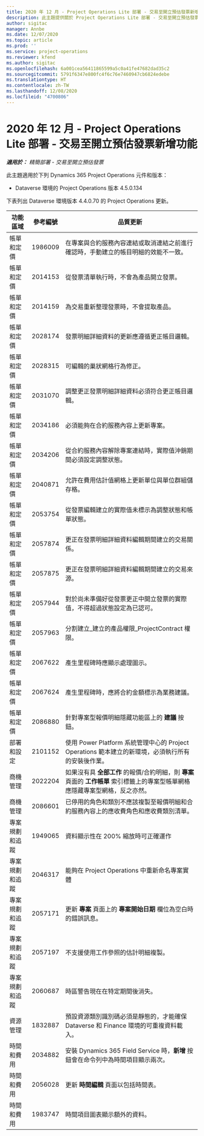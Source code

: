 ```yaml
---
title: 2020 年 12 月 - Project Operations Lite 部署 - 交易至開立預估發票新增功能
description: 此主題提供關於 Project Operations Lite 部署 - 交易至開立預估發票 2020 年 12 月版本中所提供之品質更新的資訊。
author: sigitac
manager: Annbe
ms.date: 12/07/2020
ms.topic: article
ms.prod: ''
ms.service: project-operations
ms.reviewer: kfend
ms.author: sigitac
ms.openlocfilehash: 6a001cea56411865599a5c0a41fe47682dad35c2
ms.sourcegitcommit: 5791f6347e800fc4f6c76e7460947cb6824edebe
ms.translationtype: HT
ms.contentlocale: zh-TW
ms.lasthandoff: 12/08/2020
ms.locfileid: "4700806"
---
```

# <a name="whats-new-december-2020---project-operations-lite-deployment---deal-to-proforma-invoicing"></a>2020 年 12 月 - Project Operations Lite 部署 - 交易至開立預估發票新增功能

_**適用於：** 精簡部署 - 交易至開立預估發票_

此主題適用於下列 Dynamics 365 Project Operations 元件和版本：

  - Dataverse 環境的 Project Operations 版本 4.5.0.134 

下表列出 Dataverse 環境版本 4.4.0.70 的 Project Operations 更新。

| **功能區域** | **參考編號** | **品質更新** |
| --- | --- | --- |
| 帳單和定價 | 1986009 | 在專案與合約服務內容連結或取消連結之前進行確認時，手動建立的帳目明細的效能不一致。 |
| 帳單和定價 | 2014153 | 從發票清單執行時，不會為產品開立發票。 |
| 帳單和定價 | 2014159 | 為交易重新整理發票時，不會提取產品。 |
| 帳單和定價 | 2028174 | 發票明細詳細資料的更新應遵循更正帳目邏輯。 |
| 帳單和定價 | 2028315 | 可編輯的巢狀網格行為修正。 |
| 帳單和定價 | 2031070 | 調整更正發票明細詳細資料必須符合更正帳目邏輯。 |
| 帳單和定價 | 2034186 | 必須能夠在合約服務內容上更新專案。 |
| 帳單和定價 | 2034206 | 從合約服務內容解除專案連結時，實際值沖銷期間必須設定調整狀態。 |
| 帳單和定價 | 2040871 | 允許在費用估計值網格上更新單位與單位群組儲存格。 |
| 帳單和定價 | 2053754 | 從發票編輯建立的實際值未標示為調整狀態和帳單狀態。 |
| 帳單和定價 | 2057874 | 更正在發票明細詳細資料編輯期間建立的交易關係。 |
| 帳單和定價 | 2057875 | 更正在發票明細詳細資料編輯期間建立的交易來源。 |
| 帳單和定價 | 2057944 | 對於尚未準備好從發票更正中開立發票的實際值，不得超過狀態設定為已認可。 |
| 帳單和定價 | 2057963 | 分割建立\_建立的產品權限\_ProjectContract 權限。 |
| 帳單和定價 | 2067622 | 產生里程碑時應顯示處理圖示。 |
| 帳單和定價 | 2067624 | 產生里程碑時，應將合約金額標示為業務建議。 |
| 帳單和定價 | 2086880 | 針對專案型報價明細隱藏功能區上的 **建議** 按鈕。 |
| 部署和設定 | 2101152 | 使用 Power Platform 系統管理中心的 Project Operations 範本建立的新環境，必須執行所有的安裝後作業。 |
|   商機管理 | 2022204 | 如果沒有具 **全部工作** 的報價/合約明細，則 **專案** 頁面的 **工作帳單** 索引標籤上的專案型帳單網格應隱藏專案型網格，反之亦然。 |
|   商機管理 | 2086601 | 已停用的角色和類別不應該複製至報價明細和合約服務內容上的應收費角色和應收費類別清單。 |
| 專案規劃和追蹤 | 1949065 | 資料顯示性在 200% 縮放時可正確運作 |
| 專案規劃和追蹤 | 2046317 | 能夠在 Project Operations 中重新命名專案實體 |
| 專案規劃和追蹤 | 2057171 | 更新 **專案** 頁面上的 **專案開始日期** 欄位為空白時的錯誤訊息。 |
| 專案規劃和追蹤 | 2057197 | 不支援使用工作參照的估計明細複製。 |
| 專案規劃和追蹤 | 2060687 | 時區警告現在在特定期間後消失。 |
| 資源管理 | 1832887 | 預設資源類別識別碼必須是靜態的，才能確保 Dataverse 和 Finance 環境的可重複資料載入。 |
| 時間和費用 | 2034882 | 安裝 Dynamics 365 Field Service 時，**新增** 按鈕會在命令列中為時間項目顯示兩次。 |
| 時間和費用 | 2056028 | 更新 **時間編輯** 頁面以包括時間表。 |
| 時間和費用 | 1983747 | 時間項目圖表顯示額外的資料。 |
